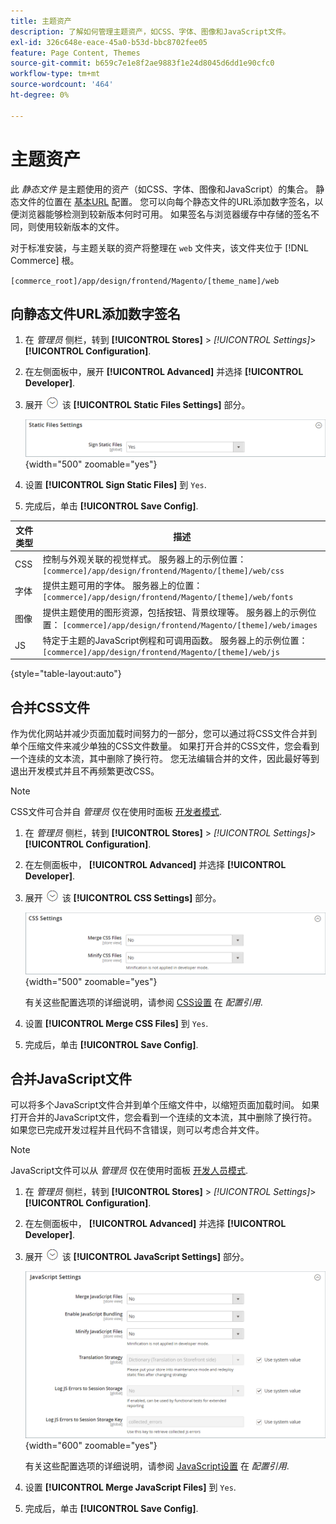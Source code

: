 ```yaml
---
title: 主题资产
description: 了解如何管理主题资产，如CSS、字体、图像和JavaScript文件。
exl-id: 326c648e-eace-45a0-b53d-bbc8702fee05
feature: Page Content, Themes
source-git-commit: b659c7e1e8f2ae9883f1e24d8045d6dd1e90cfc0
workflow-type: tm+mt
source-wordcount: '464'
ht-degree: 0%

---
```


# 主题资产

此 _静态文件_ 是主题使用的资产（如CSS、字体、图像和JavaScript）的集合。 静态文件的位置在 [基本URL](../stores-purchase/store-urls.md) 配置。 您可以向每个静态文件的URL添加数字签名，以便浏览器能够检测到较新版本何时可用。 如果签名与浏览器缓存中存储的签名不同，则使用较新版本的文件。

对于标准安装，与主题关联的资产将整理在 `web` 文件夹，该文件夹位于 [!DNL Commerce] 根。

`[commerce_root]/app/design/frontend/Magento/[theme_name]/web`

## 向静态文件URL添加数字签名

1. 在 _管理员_ 侧栏，转到 **[!UICONTROL Stores]** > _[!UICONTROL Settings]_>**[!UICONTROL Configuration]**.

1. 在左侧面板中，展开 **[!UICONTROL Advanced]** 并选择 **[!UICONTROL Developer]**.

1. 展开 ![扩展选择器](../assets/icon-display-expand.png) 该 **[!UICONTROL Static Files Settings]** 部分。

   ![静态文件设置](./assets/developer-static-files-settings.png){width="500" zoomable="yes"}

1. 设置 **[!UICONTROL Sign Static Files]** 到 `Yes`.

1. 完成后，单击 **[!UICONTROL Save Config]**.

| 文件类型 | 描述 |
|--- |--- |
| CSS | 控制与外观关联的视觉样式。 服务器上的示例位置： `[commerce]/app/design/frontend/Magento/[theme]/web/css` |
| 字体 | 提供主题可用的字体。 服务器上的位置： `[commerce]/app/design/frontend/Magento/[theme]/web/fonts` |
| 图像 | 提供主题使用的图形资源，包括按钮、背景纹理等。 服务器上的示例位置： `[commerce]/app/design/frontend/Magento/[theme]/web/images` |
| JS | 特定于主题的JavaScript例程和可调用函数。 服务器上的示例位置： `[commerce]/app/design/frontend/Magento/[theme]/web/js` |

{style="table-layout:auto"}

## 合并CSS文件

作为优化网站并减少页面加载时间努力的一部分，您可以通过将CSS文件合并到单个压缩文件来减少单独的CSS文件数量。 如果打开合并的CSS文件，您会看到一个连续的文本流，其中删除了换行符。 您无法编辑合并的文件，因此最好等到退出开发模式并且不再频繁更改CSS。

>[!NOTE]
>
>CSS文件可合并自 _管理员_ 仅在使用时面板 [开发者模式](../systems/developer-tools.md#operation-modes).

1. 在 _管理员_ 侧栏，转到 **[!UICONTROL Stores]** > _[!UICONTROL Settings]_>**[!UICONTROL Configuration]**.

1. 在左侧面板中， **[!UICONTROL Advanced]** 并选择 **[!UICONTROL Developer]**.

1. 展开 ![扩展选择器](../assets/icon-display-expand.png) 该 **[!UICONTROL CSS Settings]** 部分。

   ![CSS设置](./assets/developer-css-settings.png){width="500" zoomable="yes"}

   有关这些配置选项的详细说明，请参阅 [CSS设置](../configuration-reference/advanced/developer.md#css-settings) 在 _配置引用_.

1. 设置 **[!UICONTROL Merge CSS Files]** 到 `Yes`.

1. 完成后，单击 **[!UICONTROL Save Config]**.

## 合并JavaScript文件

可以将多个JavaScript文件合并到单个压缩文件中，以缩短页面加载时间。 如果打开合并的JavaScript文件，您会看到一个连续的文本流，其中删除了换行符。 如果您已完成开发过程并且代码不含错误，则可以考虑合并文件。

>[!NOTE]
>
>JavaScript文件可以从 _管理员_ 仅在使用时面板 [开发人员模式](../systems/developer-tools.md#operation-modes).

1. 在 _管理员_ 侧栏，转到 **[!UICONTROL Stores]** > _[!UICONTROL Settings]_>**[!UICONTROL Configuration]**.

1. 在左侧面板中， **[!UICONTROL Advanced]** 并选择 **[!UICONTROL Developer]**.

1. 展开 ![扩展选择器](../assets/icon-display-expand.png) 该 **[!UICONTROL JavaScript Settings]** 部分。

   ![JavaScript设置](./assets/developer-javascript-settings.png){width="600" zoomable="yes"}

   有关这些配置选项的详细说明，请参阅 [JavaScript设置](../configuration-reference/advanced/developer.md#javascript-settings) 在 _配置引用_.

1. 设置 **[!UICONTROL Merge JavaScript Files]** 到 `Yes`.

1. 完成后，单击 **[!UICONTROL Save Config]**.
